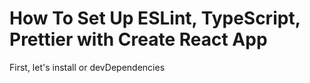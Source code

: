 # How To Set Up ESLint, TypeScript, Prettier with Create React App

First, let's install or devDependencies

